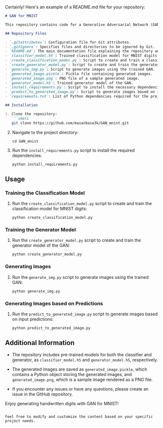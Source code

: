 Certainly! Here's an example of a README.md file for your repository:

```markdown
# GAN for MNIST

This repository contains code for a Generative Adversarial Network (GAN) designed to generate handwritten digits from the MNIST dataset.

## Repository Files

- `.gitattributes`: Configuration file for Git attributes.
- `.gitignore`: Specifies files and directories to be ignored by Git.
- `README.md`: The main documentation file explaining the repository and its contents.
- `classifier_model.h5`: Trained classification model for MNIST digits.
- `create_classification_model.py`: Script to create and train a classification model for MNIST digits.
- `create_generator_model.py`: Script to create and train the generator model of the GAN.
- `generate_img.py`: Script to generate images using the trained GAN.
- `generated_image.pickle`: Pickle file containing generated images.
- `generated_image.png`: PNG file of a sample generated image.
- `generator_model.h5`: Trained generator model of the GAN.
- `install_requirements.py`: Script to install the necessary dependencies for running the code.
- `predict_to_generated_image.py`: Script to generate images based on input predictions.
- `requirements.txt`: List of Python dependencies required for the project.

## Installation

1. Clone the repository:
   ```shell
   git clone https://github.com/masanbasa3k/GAN_mnist.git
   ```

2. Navigate to the project directory:
   ```shell
   cd GAN_mnist
   ```

3. Run the `install_requirements.py` script to install the required dependencies:
   ```shell
   python install_requirements.py
   ```

## Usage

### Training the Classification Model

1. Run the `create_classification_model.py` script to create and train the classification model for MNIST digits:
   ```shell
   python create_classification_model.py
   ```

### Training the Generator Model

1. Run the `create_generator_model.py` script to create and train the generator model of the GAN:
   ```shell
   python create_generator_model.py
   ```

### Generating Images

1. Run the `generate_img.py` script to generate images using the trained GAN:
   ```shell
   python generate_img.py
   ```

### Generating Images based on Predictions

1. Run the `predict_to_generated_image.py` script to generate images based on input predictions:
   ```shell
   python predict_to_generated_image.py
   ```

## Additional Information

- The repository includes pre-trained models for both the classifier and generator, as `classifier_model.h5` and `generator_model.h5`, respectively.

- The generated images are saved as `generated_image.pickle`, which contains a Python object storing the generated images, and `generated_image.png`, which is a sample image rendered as a PNG file.

- If you encounter any issues or have any questions, please create an issue in the GitHub repository.

Enjoy generating handwritten digits with GAN for MNIST!
```

Feel free to modify and customize the content based on your specific project needs.
